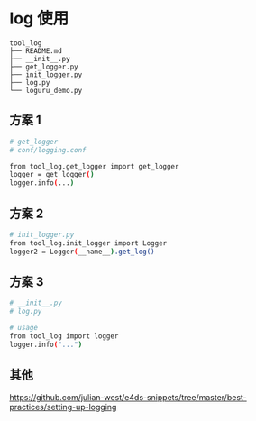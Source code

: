 # log 使用

```
tool_log
├── README.md
├── __init__.py
├── get_logger.py
├── init_logger.py
├── log.py
└── loguru_demo.py
```

## 方案 1

```bash
# get_logger
# conf/logging.conf

from tool_log.get_logger import get_logger
logger = get_logger()
logger.info(...)
```

## 方案 2

```bash
# init_logger.py
from tool_log.init_logger import Logger
logger2 = Logger(__name__).get_log()
```

## 方案 3

```bash
# __init__.py
# log.py

# usage
from tool_log import logger
logger.info("...")
```

## 其他

https://github.com/julian-west/e4ds-snippets/tree/master/best-practices/setting-up-logging
